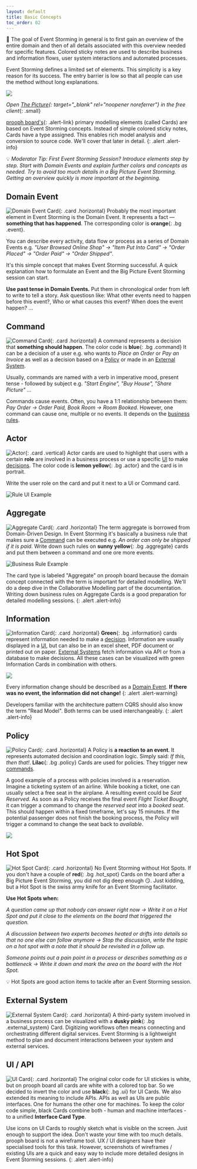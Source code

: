 ```yaml
---
layout: default
title: Basic Concepts
toc_order: 02
---
```


:dart: The goal of Event Storming in general is to first gain an overview of the entire domain and then of all details associated with this overview needed for
specific features. Colored sticky notes are used to describe business and information flows, user system interactions and automated processes.

Event Storming defines a limited set of elements. This simplicity is a key reason for its success. The entry barrier is low so that all people can use the method without long explanations.

<a href="{{site.baseurl}}/assets/images/Event_Storming_The_Picture.png" data-lightbox="The-Picture" data-title="Event Storming - The Picture">
    <span class="lightbox-indicator"></span>
    <img src="{{site.baseurl}}/assets/images/Event_Storming_The_Picture.png" />
</a>


*Open [The Picture](https://free.prooph-board.com/inspectio/boards/import/https%3A%2F%2Fraw.githubusercontent.com%2Fevent-engine%2Finspectio%2Fmaster%2Fassets%2FExample%2520Boards%2FThe%2520Picture.xml){: target="_blank" rel="noopener noreferrer"} in the free client*{: .small}

[prooph board's](https://prooph-board.com/){: .alert-link} primary modelling elements (called Cards) are based on Event Storming concepts. Instead of simple colored sticky notes, Cards have a type assigned.
This enables rich model analysis and conversion to source code. We'll cover that later in detail.
{: .alert .alert-info}

:bulb: *Moderator Tip: First Event Storming Session? Introduce elements step by step. Start with Domain Events and explain further colors and concepts as needed. Try to avoid too much details in a Big Picture Event Storming. Getting an overview quickly is more important at the beginning.*

## Domain Event

![Domain Event Card]({{site.baseurl}}/assets/images/Cards/Domain_Event.png){: .card .horizontal} Probably the most important element in Event Storming is the Domain Event. It represents a fact &mdash; **something that has happened**.
The corresponding color is **orange**{: .bg .event}.

You can describe every activity, data flow or process as a series of Domain Events e.g. *"User Browsed Online Shop" -> "Item Put Into Card" -> "Order Placed" -> "Order Paid" -> "Order Shipped"*.

It's this simple concept that makes Event Storming successful. A quick explanation how to formulate an Event and the Big Picture Event Storming session can start.

**Use past tense in Domain Events.** Put them in chronological order from left to write to tell a story. Ask questiosn like: What other events need to happen before this event?, Who or what causes this event? When does the event happen? ...

## Command

![Command Card]({{site.baseurl}}/assets/images/Cards/Command.png){: .card .horizontal} A command represents a decision that **something should happen**. The color code is **blue**{: .bg .command}
It can be a decision of a user e.g. who wants to *Place an Order* or *Pay an Invoice* as well as a decision based on a [Policy](#policy) or made in an [External System](#external-system).

Usually, commands are named with a verb in imperative mood, present tense - followed by subject e.g. *"Start Engine", "Buy House", "Share Picture" ...*

Commands cause events. Often, you have a 1:1 relationship between them: *Pay Order -> Order Paid, Book Room -> Room Booked*.
However, one command can cause one, multiple or no events. It depends on the [business rules](#aggregate).

## Actor

![Actor]({{site.baseurl}}/assets/images/Cards/Actor.png){: .card .vertical} Actor cards are used to highlight that users with a certain **role** are involved in a business process
or use a specific [UI](#ui--api) to make [decisions](#command). The color code is **lemon yellow**{: .bg .actor} and the card is in portrait.

Write the user role on the card and put it next to a UI or Command card.

![Rule UI Example]({{site.baseurl}}/assets/images/event_storming_role_ui_example.png)

## Aggregate
![Aggregate Card]({{site.baseurl}}/assets/images/Cards/Aggregate.png){: .card .horizontal} The term aggregate is borrowed from Domain-Driven Design.
In Event Storming it's basically a business rule that makes sure a [Command](#command) can be executed e.g. *An order can only be shipped if it is paid*. Write down such rules on  **sunny yellow**{: .bg .aggregate} cards
and put them between a command and one ore more events.

![Business Rule Example]({{site.baseurl}}/assets/images/event_storming_business_rule_example.png)

The card type is labeled "Aggregate" on prooph board because the domain concept connected with the term is important for detailed modelling. We'll do a deep dive in the Collaborative Modelling part of the documentation.
Writing down business rules on Aggregate Cards is a good preparation for detailed modelling sessions.
{: .alert .alert-info}

## Information

![Information Card]({{site.baseurl}}/assets/images/Cards/Information.png){: .card .horizontal} **Green**{: .bg .information} cards represent information needed to make a [decision](#command).
Information are usually displayed in a [UI](#ui--api), but can also be in an excel sheet, PDF document or printed out on paper. [External Systems](#external-system) fetch information via API or from a database to make decisions.
All these cases can be visualized with green Information Cards in combination with others.

<a href="{{site.baseurl}}/assets/images/event_storming_information_example.png" data-lightbox="Information-Example" data-title="Information Cards Example">
    <span class="lightbox-indicator"></span>
    <img src="{{site.baseurl}}/assets/images/event_storming_information_example.png" />
</a>


Every information change should be described as a [Domain Event](#domain-event). **If there was no event, the information did not change!**
{: .alert .alert-warning}

Developers familiar with the architecture pattern CQRS should also know the term "Read Model". Both terms can be used interchangeably.
{: .alert .alert-info}

## Policy

![Policy Card]({{site.baseurl}}/assets/images/Cards/Policy.png){: .card .horizontal} A Policy is **a reaction to an event**. It represents automated decision and coordination logic.
Simply said: *If this, then that!*. **Lilac**{: .bg .policy} Cards are used for policies. They trigger new [commands](#command).

A good example of a process with policies involved is a reservation. Imagine a ticketing system of an airline. While booking a ticket, one can
usually select a free seat in the airplane. A resulting event could be *Seat Reserved*.  As soon as a Policy receives the final event *Flight Ticket Bought*, it can trigger a command
to change the *reserved seat* into a *booked seat*. This should happen within a fixed timeframe, let's say 15 minutes. If the potential passenger does not finish the booking process,
the Policy will trigger a command to change the seat back to *available*.

<a href="{{site.baseurl}}/assets/images/event_storming_reservation_with_policies_example.png" data-lightbox="Reservation-Policy-Example" data-title="Reservation with Policies Example">
    <span class="lightbox-indicator"></span>
    <img src="{{site.baseurl}}/assets/images/event_storming_reservation_with_policies_example.png" />
</a>


## Hot Spot

![Hot Spot Card]({{site.baseurl}}/assets/images/Cards/Hot_Spot.png){: .card .horizontal} No Event Storming without Hot Spots. If you don't have a couple of **red**{: .bg .hot_spot} Cards on the board after a Big Picture
Event Storming, you did not dig deep enough :smirk:. Just kidding, but a Hot Spot is the swiss army knife for an Event Storming facilitator.

**Use Hot Spots when:**

*A question came up that nobody can answer right now -> Write it on a Hot Spot and put it close to the elements on the board that triggered the question.*

*A discussion between two experts becomes heated or drifts into details so that no one else can follow anymore -> Stop the discussion, write the topic on a hot spot with a note that it should be revisited in a follow up.*

*Someone points out a pain point in a process or describes something as a bottleneck -> Write it down and mark the area on the board with the Hot Spot.*

:bulb: Hot Spots are good action items to tackle after an Event Storming session.

## External System

![External System Card]({{site.baseurl}}/assets/images/Cards/External_System.png){: .card .horizontal} A third-party system involved in a business process can be visualized with a **dusky pink**{: .bg .external_system} Card.
Digitizing workflows often means connecting and orchestrating different digital services. Event Storming is a lightweight method to plan and document interactions between your system and external services.

## UI / API

![UI Card]({{site.baseurl}}/assets/images/Cards/UI.png){: .card .horizontal} The original color code for UI stickies is white, but on prooph board all cards are white with a colored top bar.
So we decided to invert the color and use **black**{: .bg .ui} for UI Cards. We also extended its meaning to include APIs. APIs as well as UIs are public interfaces.
One for humans the other one for machines. To keep the color code simple, black Cards combine both - human and machine interfaces - to a unified **Interface Card Type**.

Use icons on UI Cards to roughly sketch what is visible on the screen. Just enough to support the idea. Don't waste your time with too much details. prooph board is not a wireframe tool. UX / UI designers have
their specialised tools for this task. However, screenshots of wireframes / existing UIs are a quick and easy way to include more detailed designs in Event Storming sessions.
{: .alert .alert-info}

